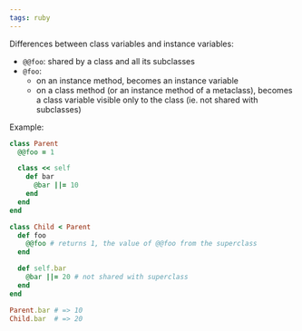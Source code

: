 ```yaml
---
tags: ruby
---
```


Differences between class variables and instance variables:

-   `@@foo`: shared by a class and all its subclasses
-   `@foo`:
    -   on an instance method, becomes an instance variable
    -   on a class method (or an instance method of a metaclass), becomes a class variable visible only to the class (ie. not shared with subclasses)

Example:

```ruby
class Parent
  @@foo = 1

  class << self
    def bar
      @bar ||= 10
    end
  end 
end

class Child < Parent
  def foo
    @@foo # returns 1, the value of @@foo from the superclass
  end

  def self.bar
    @bar ||= 20 # not shared with superclass
  end 
end

Parent.bar # => 10
Child.bar  # => 20
```
